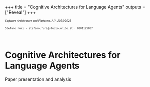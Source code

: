 +++
title = "Cognitive Architectures for Language Agents"
outputs = ["Reveal"]
+++

*<p style="font-size: 0.6em"><i>Software Architecture and Platforms, A.Y. 2024/2025</i></p>*
<p style="font-size: 0.6em; font-family: monospace">Stefano Furi - stefano.furi@studio.unibo.it - 0001125057</p>
<br/>

# Cognitive Architectures for Language Agents

Paper presentation and analysis 